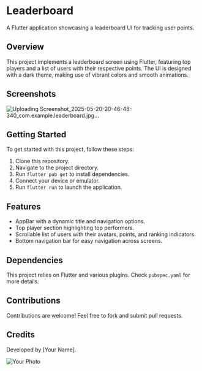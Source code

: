 # Leaderboard

A Flutter application showcasing a leaderboard UI for tracking user points.

## Overview

This project implements a leaderboard screen using Flutter, featuring top players and a list of users with their respective points. The UI is designed with a dark theme, making use of vibrant colors and smooth animations.

## Screenshots
![Uploading Screenshot_2025-05-20-20-46-48-340_com.example.leaderboard.jpg…]()

## Getting Started

To get started with this project, follow these steps:

1. Clone this repository.
2. Navigate to the project directory.
3. Run `flutter pub get` to install dependencies.
4. Connect your device or emulator.
5. Run `flutter run` to launch the application.

## Features

- AppBar with a dynamic title and navigation options.
- Top player section highlighting top performers.
- Scrollable list of users with their avatars, points, and ranking indicators.
- Bottom navigation bar for easy navigation across screens.

## Dependencies

This project relies on Flutter and various plugins. Check `pubspec.yaml` for more details.

## Contributions

Contributions are welcome! Feel free to fork and submit pull requests.

## Credits

Developed by [Your Name].

![Your Photo](./your_photo.jpg)

